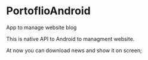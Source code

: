 # PortoflioAndroid
App to manage website blog


This is native API to Android to managment website. 

At now you can download news and show it on screen;

